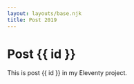```yaml
---
layout: layouts/base.njk
title: Post 2019
---
```


# Post {{ id }}

This is post {{ id }} in my Eleventy project.

